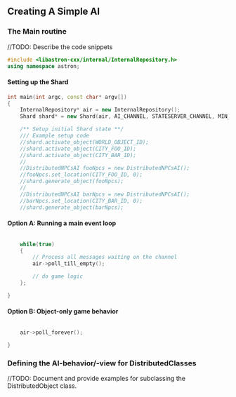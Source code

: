Creating A Simple AI
-----------------------

### The Main routine ###
//TODO: Describe the code snippets

```cpp
#include <libastron-cxx/internal/InternalRepository.h>
using namespace astron;
```

#### Setting up the Shard ####
```cpp
int main(int argc, const char* argv[])
{
	InternalRepository* air = new InternalRepository();
	Shard shard* = new Shard(air, AI_CHANNEL, STATESERVER_CHANNEL, MIN_ID, MAX_ID);

	/** Setup initial Shard state **/
	/// Example setup code
	//shard.activate_object(WORLD_OBJECT_ID);
	//shard.activate_object(CITY_FOO_ID);
	//shard.activate_object(CITY_BAR_ID);
	//
	//DistributedNPCsAI fooNpcs = new DistributedNPCsAI();
	//fooNpcs.set_location(CITY_FOO_ID, 0);
	//shard.generate_object(fooNpcs);
	//
	//DistributedNPCsAI barNpcs = new DistributedNPCsAI();
	//barNpcs.set_location(CITY_BAR_ID, 0);
	//shard.generate_object(barNpcs);
```

#### Option A: Running a main event loop ####
```cpp

	while(true)
	{
		// Process all messages waiting on the channel
		air->poll_till_empty();

		// do game logic
	};

}
```

#### Option B: Object-only game behavior ####
```cpp

	air->poll_forever();

}
```

### Defining the AI-behavior/-view for DistributedClasses ###
//TODO: Document and provide examples for subclassing the DistributedObject class.
